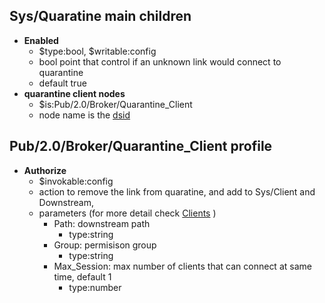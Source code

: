 ## Sys/Quaratine main children

* **Enabled**
  * $type:bool, $writable:config
  * bool point that control if an unknown link would connect to quarantine
  * default true
* **quarantine client nodes**
  * $is:Pub/2.0/Broker/Quarantine_Client
  * node name is the [dsid](../../common/dsid.md)
  

## Pub/2.0/Broker/Quarantine_Client profile

* **Authorize**
  * $invokable:config
  * action to remove the link from quaratine, and add to Sys/Client and Downstream, 
  * parameters (for more detail check [Clients](clients.md) )
    * Path: downstream path
      * type:string
    * Group: permisison group
      * type:string
    * Max_Session: max number of clients that can connect at same time, default 1
      * type:number

